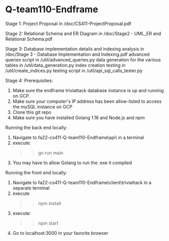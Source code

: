 # Q-team110-Endframe

Stage 1:
Project Proposal in /doc/CS411-ProjectProposal.pdf

Stage 2:
Relational Schema and ER Diagram in /doc/Stage2 - UML_ER and Relational Schema.pdf

Stage 3:
Database implementation details and indexing analysis in /doc/Stage 3 - Database Implementation and Indexing.pdf
advanced queries script in /util/advanced_queries.py
data generation for the various tables in /util/data_generation.py
index creation testing in /util/create_indices.py
testing script in /util/api_sql_calls_tester.py

Stage 4:
Prerequisites:
 1. Make sure the endframe triviattack database instance is up and running on GCP. 
 2. Make sure your computer's IP address has been allow-listed to access the mySQL instance on GCP
 3. Clone this git repo
 4. Make sure you have installed Golang 1.18 and Node.js and npm

Running the back end locally:
 1. Navigate to fa22-cs411-Q-team110-Endframe\api\ in a terminal
 2. execute: 
    >> go run main
 3. You may have to allow Golang to run the .exe it compiled

Running the front end locally:
 1. Navigate to fa22-cs411-Q-team110-Endframe\client\triviattack in a separate terminal
 2. execute
    >> npm install
 3. execute:
    >> npm start
 4. Go to localhost:3000 in your favorite browser 
